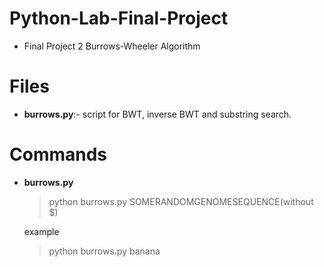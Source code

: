 # Python-Lab-Final-Project
- Final Project 2 Burrows-Wheeler Algorithm

# Files
- **burrows.py**:- script for BWT, inverse BWT and substring search.

# Commands

- **burrows.py**

    > python burrows.py SOMERANDOMGENOMESEQUENCE(without $)

    example

    > python burrows.py banana